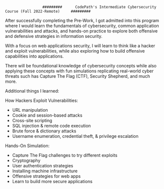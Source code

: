                      #########      CodePath's Intermediate Cybersecurity Course (Fall 2022-Remote)     #########   
                     

After successfully completing the Pre-Work, I got admitted into this program where I would learn the fundamentals of cybersecurity, common application vulnerabilities and attacks, and hands-on practice to explore both offensive and defensive strategies in information security. 

With a focus on web applications security, I will learn to think like a hacker and exploit vulnerabilities, while also exploring how to build offensive capabilities into applications. 

There will be foundational knowledge of cybersecurity concepts while also applying these concepts with fun simulations replicating real-world cyber threats such has Capture The Flag (CTF), Security Shepherd, and much more.


Additional things I learned:


How Hackers Exploit Vulnerabilities:                                                          
- URL manipulation
- Cookie and session-based attacks
- Cross-site scripting
- SQL injection & remote code execution
- Brute force & dictionary attacks
- Username enumeration, credential theft, & privilege escalation


Hands-On Simulation:
- Capture The Flag challenges to try different exploits
- Cryptography
- User authentication strategies
- Installing machine infrastructure
- Offensive strategies for web apps
- Learn to build more secure applications
